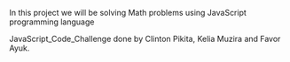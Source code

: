 In this project we will be solving Math problems using JavaScript programming language

JavaScript_Code_Challenge done by Clinton Pikita, Kelia Muzira and Favor Ayuk.
